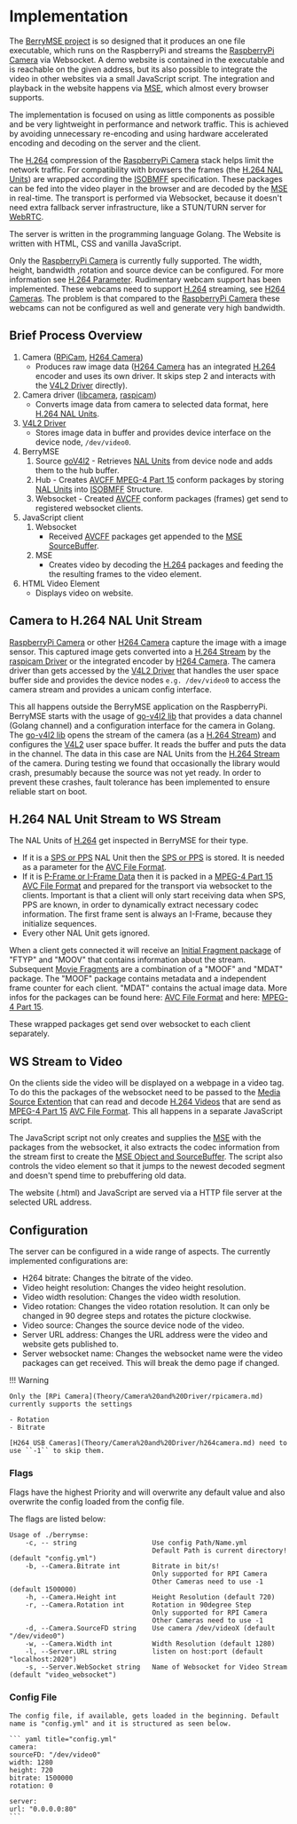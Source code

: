 # Implementation

The [BerryMSE project](https://github.com/Ch3ri0ur/berrymse) is so designed that it produces an one file executable, which runs on the RaspberryPi and streams the [RaspberryPi Camera](Theory/Camera%20and%20Driver/rpicamera.md) via Websocket. A demo website is contained in the executable and is reachable on the given address, but its also possible to integrate the video in other websites via a small JavaScript script. The integration and playback in the website happens via [MSE](Theory/Video/mse.md), which almost every browser supports.

The implementation is focused on using as little components as possible and be very lightweight in performance and network traffic. This is achieved by avoiding unnecessary re-encoding and using hardware accelerated encoding and decoding on the server and the client.

The [H.264](Theory/Video/h264.md) compression of the [RaspberryPi Camera](Theory/Camera%20and%20Driver/rpicamera.md) stack helps limit the network traffic. For compatibility with browsers the frames (the [H.264 NAL Units](Theory/Video/h264.md)) are wrapped according the [ISOBMFF](Theory/Video/mpeg4.md) specification. These packages can be fed into the video player in the browser and are decoded by the [MSE](Theory/Video/mse.md) in real-time. The transport is performed via Websocket, because it doesn't need extra fallback server infrastructure, like a STUN/TURN server for [WebRTC](Research/webRTC.md).

The server is written in the programming language Golang. The Website is written with HTML, CSS and vanilla JavaScript.

Only the [RaspberryPi Camera](Theory/Camera%20and%20Driver/rpicamera.md) is currently fully supported. The width, height, bandwidth ,rotation and source device can be configured. For more information see [H.264 Parameter](Theory/Video/h264.md). Rudimentary webcam support has been implemented. These webcams need to support [H.264](Theory/Video/h264.md) streaming, see [H264 Cameras](Theory/Camera%20and%20Driver/h264camera.md). The problem is that compared to the [RaspberryPi Camera](Theory/Camera%20and%20Driver/rpicamera.md) these webcams can not be configured as well and generate very high bandwidth.

## Brief Process Overview

1. Camera ([RPiCam](Theory/Camera%20and%20Driver/rpicamera.md), [H264 Camera](Theory/Camera%20and%20Driver/h264camera.md))
    - Produces raw image data ([H264 Camera](Theory/Camera%20and%20Driver/h264camera.md) has an integrated [H.264](Theory/Video/h264.md) encoder and uses its own driver. It skips step 2 and interacts with the [V4L2 Driver](Theory/Camera%20and%20Driver/v4l2.md) directly).
2. Camera driver ([libcamera](Theory/Camera%20and%20Driver/libcamera.md), [raspicam](Theory/Camera%20and%20Driver/legacycameraStack.md))
    - Converts image data from camera to selected data format, here [H.264 NAL Units](Theory/Video/h264.md).
3. [V4L2 Driver](Theory/Camera%20and%20Driver/v4l2.md)
    - Stores image data in buffer and provides device interface on the device node, ``/dev/video0``.
4. BerryMSE
    1. Source [goV4l2](Theory/Camera%20and%20Driver/goV4l2.md)
            - Retrieves [NAL Units](Theory/Video/h264.md) from device node and adds them to the hub buffer.
    2. Hub
            - Creates [AVCFF MPEG-4 Part 15](Theory/Video/mpeg4.md) conform packages by storing [NAL Units](Theory/Video/h264.md) into [ISOBMFF](Theory/Video/mpeg4.md) Structure.
    3. Websocket
            - Created [AVCFF](Theory/Video/avcff.md) conform packages (frames) get send to registered websocket clients.
5. JavaScript client
    1. Websocket
        - Received [AVCFF](Theory/Video/avcff.md) packages get appended to the [MSE SourceBuffer](Theory/Video/mse.md).
    2. MSE
        - Creates video by decoding the [H.264](Theory/Video/h264.md) packages and feeding the the resulting frames to the video element.
6. HTML Video Element
    - Displays video on website.

## Camera to H.264 NAL Unit Stream

[RaspberryPi Camera](Theory/Camera%20and%20Driver/rpicamera.md) or other [H264 Camera](Theory/Camera%20and%20Driver/h264camera.md) capture the image with a image sensor. This captured image gets converted into a [H.264 Stream](Theory/Video/h264.md) by the [raspicam Driver](Theory/Camera%20and%20Driver/legacycameraStack.md) or the integrated encoder by [H264 Camera](Theory/Camera%20and%20Driver/h264camera.md). The camera driver than gets accessed by the [V4L2 Driver](Theory/Camera%20and%20Driver/v4l2.md) that handles the user space buffer side and provides the device nodes ``e.g. /dev/video0`` to access the camera stream and provides a unicam config interface.

This all happens outside the BerryMSE application on the RaspberryPi. BerryMSE starts with the usage of [go-v4l2 lib](Theory/Camera%20and%20Driver/goV4l2.md) that provides a data channel (Golang channel) and a configuration interface for the camera in Golang. The [go-v4l2 lib](Theory/Camera%20and%20Driver/goV4l2.md) opens the stream of the camera (as a [H.264 Stream](Theory/Video/h264.md)) and configures the [V4L2](Theory/Camera%20and%20Driver/v4l2.md) user space buffer. It reads the buffer and puts the data in the channel. The data in this case are NAL Units from the [H.264 Stream](Theory/Video/h264.md) of the camera. During testing we found that occasionally the library would crash, presumably because the source was not yet ready. In order to prevent these crashes, fault tolerance has been implemented to ensure reliable start on boot.

## H.264 NAL Unit Stream to WS Stream

The NAL Units of [H.264](Theory/Video/h264.md) get inspected in BerryMSE for their type.

- If it is a [SPS or PPS](Theory/Video/h264.md) NAL Unit then the [SPS or PPS](Theory/Video/h264.md) is stored. It is needed as a parameter for the [AVC File Format](Theory/Video/avcff.md).
- If it is [P-Frame or I-Frame Data](Theory/Video/h264.md) then it is packed in a [MPEG-4 Part 15](Theory/Video/mpeg4.md) [AVC File Format](Theory/Video/avcff.md) and prepared for the transport via websocket to the clients. Important is that a client will only start receiving data when SPS, PPS are known, in order to dynamically extract necessary codec information. The first frame sent is always an I-Frame, because they initialize sequences.
- Every other NAL Unit gets ignored.

When a client gets connected it will receive an [Initial Fragment package](Theory/Video/avcff.md) of "FTYP" and "MOOV" that contains information about the stream.
Subsequent [Movie Fragments](Theory/Video/avcff.md) are a combination of a "MOOF" and "MDAT" package. The "MOOF" package contains metadata and a independent frame counter for each client. "MDAT" contains the actual image data.
More infos for the packages can be found here: [AVC File Format](Theory/Video/avcff.md) and here: [MPEG-4 Part 15](Theory/Video/mpeg4.md).

These wrapped packages get send over websocket to each client separately.

## WS Stream to Video

On the clients side the video will be displayed on a webpage in a video tag. To do this the packages of the websocket need to be passed to the [Media Source Extention](Theory/Video/mse.md) that can read and decode [H.264 Videos](Theory/Video/h264.md) that are send as [MPEG-4 Part 15](Theory/Video/mpeg4.md) [AVC File Format](Theory/Video/avcff.md). This all happens in a separate JavaScript script.

The JavaScript script not only creates and supplies the [MSE](Theory/Video/mse.md) with the packages from the websocket, it also extracts the codec information from the stream first to create the [MSE Object and SourceBuffer](Theory/Video/mse.md). The script also controls the video element so that it jumps to the newest decoded segment and doesn't spend time to prebuffering old data.

The website (.html) and JavaScript are served via a HTTP file server at the selected URL address.

## Configuration

The server can be configured in a wide range of aspects. The currently implemented configurations are:

-  H264 bitrate:
    Changes the bitrate of the video.
- Video height resolution:
    Changes the video height resolution.
- Video width resolution:
    Changes the video width resolution.
- Video rotation:
    Changes the video rotation resolution. It can only be changed in 90 degree steps and rotates the picture clockwise.
- Video source:
    Changes the source device node of the video.
- Server URL address:
    Changes the URL address were the video and website gets published to.
- Server websocket name:
    Changes the websocket name were the video packages can get received. This will break the demo page if changed.

!!! Warning

    Only the [RPi Camera](Theory/Camera%20and%20Driver/rpicamera.md) currently supports the settings

    - Rotation
    - Bitrate

    [H264 USB Cameras](Theory/Camera%20and%20Driver/h264camera.md) need to use ``-1`` to skip them.


### Flags

Flags have the highest Priority and will overwrite any default value and also overwrite the config loaded from the config file.

The flags are listed below:

    Usage of ./berrymse:
        -c, -- string                   Use config Path/Name.yml
                                        Default Path is current directory! (default "config.yml")
        -b, --Camera.Bitrate int        Bitrate in bit/s!
                                        Only supported for RPI Camera
                                        Other Cameras need to use -1 (default 1500000)
        -h, --Camera.Height int         Height Resolution (default 720)
        -r, --Camera.Rotation int       Rotation in 90degree Step
                                        Only supported for RPI Camera
                                        Other Cameras need to use -1
        -d, --Camera.SourceFD string    Use camera /dev/videoX (default "/dev/video0")
        -w, --Camera.Width int          Width Resolution (default 1280)
        -l, --Server.URL string         listen on host:port (default "localhost:2020")
        -s, --Server.WebSocket string   Name of Websocket for Video Stream (default "video_websocket")

### Config File

    The config file, if available, gets loaded in the beginning. Default name is "config.yml" and it is structured as seen below. 

    ``` yaml title="config.yml"
    camera:
    sourceFD: "/dev/video0"
    width: 1280
    height: 720
    bitrate: 1500000
    rotation: 0

    server:
    url: "0.0.0.0:80"
    ```